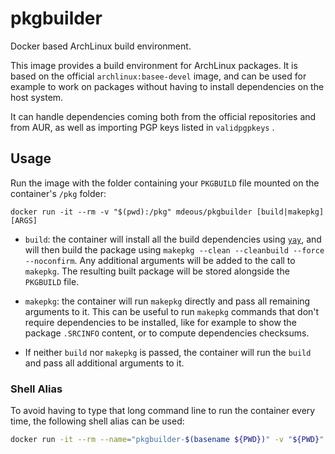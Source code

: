 # pkgbuilder

Docker based ArchLinux build environment.

This image provides a build environment for ArchLinux packages. It is based
on the official `archlinux:basee-devel` image, and can be used for example to
work on packages without having to install dependencies on the host system.

It can handle dependencies coming both from the official repositories and
from AUR, as well as importing PGP keys listed in `validpgpkeys` .

## Usage

Run the image with the folder containing your `PKGBUILD` file mounted on the
container's `/pkg` folder:

```shell
docker run -it --rm -v "$(pwd):/pkg" mdeous/pkgbuilder [build|makepkg] [ARGS]
```

* `build`: the container will install all the build dependencies using
[`yay`](https://github.com/Jguer/yay), and will then build the package
using `makepkg --clean --cleanbuild --force --noconfirm`. Any additional
arguments will be added to the call to `makepkg`. The resulting built
package will be stored alongside the `PKGBUILD` file.

* `makepkg`: the container will run `makepkg` directly and pass all
remaining arguments to it. This can be useful to run `makepkg` commands
that don't require dependencies to be installed, like for example to
show the package `.SRCINFO` content, or to compute dependencies checksums.

* If neither `build` nor `makepkg` is passed, the container will run the
`build` and pass all additional arguments to it.

### Shell Alias

To avoid having to type that long command line to run the container every
time, the following shell alias can be used:

```bash
docker run -it --rm --name="pkgbuilder-$(basename ${PWD})" -v "${PWD}":/pkg mdeous/pkgbuilder:latest $@
```
